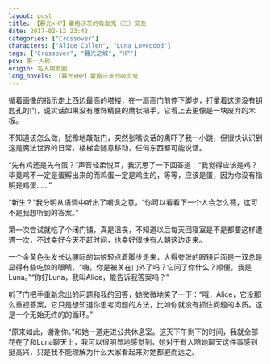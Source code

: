 ```yaml
---
layout: post
title: 【暮光×HP】霍格沃茨的吸血鬼（三）交友
date: 2017-02-12 23:42
categories: ["Crossover"]
characters: ["Alice Cullen", "Luna Lovegood"]
tags: ["Crossover", "暮光之城", "HP"]
pov: 第一人称
origin: 名人朋友圈
long_novels: 【暮光×HP】霍格沃茨的吸血鬼
---
```


循着画像的指示走上西边最高的塔楼，在一扇高门前停下脚步，打量着这道没有钥匙孔的门，说实话如果没有雕饰精良的鹰状把手，它看上去更像是一块废弃的木板。

不知道该怎么做，犹豫地敲敲门，突然张嘴说话的鹰吓了我一小跳，但很快认识到这是魔法世界的日常，楼梯会随意移动，任何东西都可能说话。

“先有鸡还是先有蛋？”声音轻柔悦耳，我沉思了一下回答道：“我觉得应该是鸡？毕竟鸡不一定是蛋孵出来的而鸡蛋一定是鸡生的，等等，应该是蛋，因为你没有指明是鸡蛋……”

“新生？”我分明从语调中听出了嘲讽之意，“你可以看看下一个人会怎么答，这可不是我想听到的答案。”

第一次尝试就吃了个闭门铺，真是沮丧，不知道以后每天回寝室是不是都要这样遭遇一次，不过幸好今天不赶时间，也幸好很快有人朝这边走来。

一个金黄色头发长达腰际的姑娘轻点着脚步走来，大得夸张的眼镜后面是一双总是显得有些吃惊的眼睛，“嗨，你是被关在门外了吗？它问了你什么？顺便，我是Luna。”“你好Luna，我叫Alice，能告诉我答案吗？”

听了门把手重新念出的问题和我的回答，她微微地笑了一下：“哦，Alice，它没那么重视答案，它只是想知道你思考问题的方法，比如你就没有抓住问题的本质。这是一个无始无终的的循环。”

“原来如此，谢谢你。”和她一道走进公共休息室。这天下午剩下的时间，我就全部花在了和Luna聊天上，我可以很明显地感觉到，她对于有人陪她聊天这件事感到挺高兴，只是我不能理解为什么大家看起来对她都避而远之。
